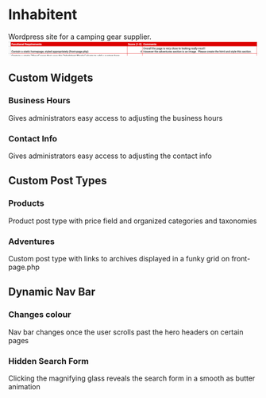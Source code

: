 # Inhabitent

Wordpress site for a camping gear supplier.
![alt text](https://github.com/CiaranFontein/Inhabitent/blob/master/themes/inhabitent/screenshots/Screen%20Shot%202019-08-26%20at%206.23.57%20PM.png "Homepage Banner")

## Custom Widgets

### Business Hours

Gives administrators easy access to adjusting the business hours

### Contact Info

Gives administrators easy access to adjusting the contact info

## Custom Post Types

### Products

Product post type with price field and organized categories and taxonomies

### Adventures

Custom post type with links to archives displayed in a funky grid on front-page.php

## Dynamic Nav Bar

### Changes colour

Nav bar changes once the user scrolls past the hero headers on certain pages

### Hidden Search Form

Clicking the magnifying glass reveals the search form in a smooth as butter animation

